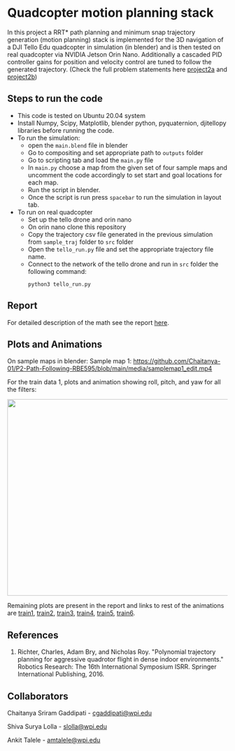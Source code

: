 # Quadcopter motion planning stack
In this project a RRT* path planning and minimum snap trajectory generation (motion planning) stack is implemented for the 3D navigation of a DJI Tello Edu quadcopter in simulation (in blender) and is then tested on real quadcopter via NVIDIA Jetson Orin Nano. Additionally a cascaded PID controller gains for position and velocity control are tuned to follow the generated trajectory. 
(Check the full problem statements here [project2a](https://rbe549.github.io/rbe595/fall2023/proj/p2a/) and [project2b](https://rbe549.github.io/rbe595/fall2023/proj/p2b/))
## Steps to run the code
- This code is tested on Ubuntu 20.04 system
- Install Numpy, Scipy, Matplotlib, blender python, pyquaternion, djitellopy libraries before running the code.
- To run the simulation:
	-  open the `main.blend` file in blender
	- Go to compositing and set appropriate path to `outputs` folder
   	- Go to scripting tab and load the `main.py` file
   	- In `main.py` choose a map from the given set of four sample maps and uncomment the code accordingly to set start and goal locations for each map.
   	- Run the script in blender.
   	- Once the script is run press `spacebar` to run the simulation in layout tab.
- To run on real quadcopter
	- Set up the tello drone and orin nano
   	- On orin nano clone this repository
   	- Copy the trajectory csv file generated in the previous simulation from `sample_traj` folder to `src` folder
   	- Open the `tello_run.py` file and set the appropriate trajectory file name.
   	- Connect to the network of the tello drone and run in `src` folder the following command:
   	  ```
	  python3 tello_run.py
	  ```

## Report
For detailed description of the math see the report [here](Report.pdf).
## Plots and Animations
On sample maps in blender:
Sample map 1:
https://github.com/Chaitanya-01/P2-Path-Following-RBE595/blob/main/media/samplemap1_edit.mp4


For the train data 1, plots and animation showing roll, pitch, and yaw for all the filters:
<p float="middle">
<img src="media/samplemap1_edit.mp4" width="750" height="450"/>
<!-- <img src="outputs/p1b.png" width="750" height="450"/> -->
</p>
<!-- <p float="middle">
<img src="outputs/output1.gif" width="750" height="350"/>
</p> -->

Remaining plots are present in the report and links to rest of the animations are 
[train1](https://www.youtube.com/watch?v=QqZrlZt3IWk), [train2](https://youtu.be/YaMS5Z0NG9c), [train3](https://youtu.be/Bt4ej2pWsNQ), [train4](https://youtu.be/VEVUZr9buow), [train5](https://youtu.be/5XoWXI-sQrE), [train6](https://youtu.be/J3JOtn7tDPE).

## References
1. Richter, Charles, Adam Bry, and Nicholas Roy. "Polynomial trajectory planning for aggressive quadrotor flight in dense indoor environments." Robotics Research: The 16th International Symposium ISRR. Springer International Publishing, 2016.


## Collaborators
Chaitanya Sriram Gaddipati - cgaddipati@wpi.edu

Shiva Surya Lolla - slolla@wpi.edu

Ankit Talele - amtalele@wpi.edu
